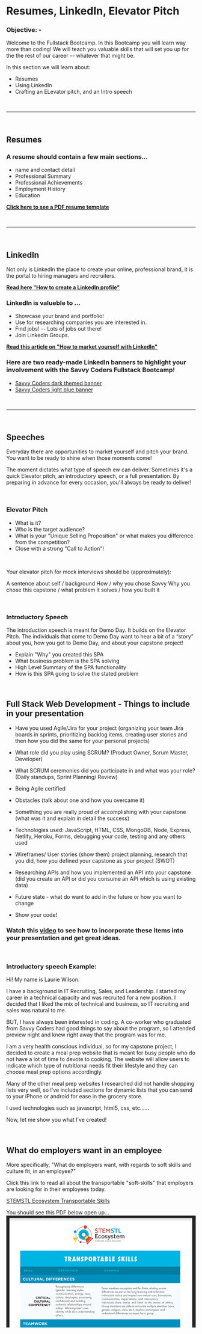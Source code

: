# Resumes, LinkedIn, Elevator Pitch

### **Objective: -**

Welcome to the Fullstack Bootcamp. In this Bootcamp you will learn way more than coding! We will teach you valuable skills that will set you up for the the rest of our career -- whatever that might be.

In this section we will learn about:

- Resumes
- Using LinkedIn
- Crafting an ELevator pitch, and an Intro speech


<br >

---

<br >

## **Resumes**

### A resume should contain a few main sections...

* name and contact detail
* Professional Summary
* Professional Achievements
* Employment History
* Education

**[Click here to see a PDF resume template](docs/Resume.Template.SavvyCoders.pdf)**

<br >

---

<br >

## **LinkedIn**

Not only is LinkedIn the place to create your online, professional brand, it is the portal to hiring managers and recruiters.

**[Read here "How to create a LinkedIn profile"](https://www.linkedin.com/help/linkedin/answer/2964/signing-up-to-join-linkedin?lang=en)**

### LinkedIn is valueble to ...
- Showcase your brand and portfolio!
- Use for researching companies you are interested in.
- Find jobs! -- Lots of jobs out there!
- Join Linkedin Groups.

**[Read this article on "How to market yourself with LinkedIn"](https://dev.to/the_jeff_white/how-to-market-yourself-36ie)**

### Here are two ready-made LinkedIn banners to highlight your involvement with the Savvy Coders Fullstack Bootcamp! ###

* [Savvy Coders dark themed banner](img/FS_LinkedInBanner_Dark.png)
* [Savvy Coders light blue banner](img/FS_LinkedInBanner_Light.png)

<br >

---

<br >

## **Speeches**

Everyday there are opportunities to market yourself and pitch your brand. You want to be ready to shine when those moments come!

The moment dictates what type of speech ew can deliver. Sometimes it's a quick Elevator pitch, an introductory speech, or a full presentation. By preparing in advance for every occasion, you'll always be ready to deliver!

<br>

### Elevator Pitch ###
- What is it?
- Who is the target audience?
- What is your "Unique Selling Proposition" or what makes you difference from the competition?
- Close with a strong "Call to Action"!

<br>

Your elevator pitch for mock interviews should be (approximately):

A sentence about self / background
How / why you chose Savvy
Why you chose this capstone / what problem it solves / how you built it

<br>

### Introductory Speech ###

The introduction speech is meant for Demo Day. It builds on the Elevator Pitch. The individuals that come to Demo Day want to hear a bit of a “story” about you, how you got to Demo Day, and about your capstone project!

- Explain "Why" you created this SPA
- What business problem is the SPA solving
- High Level Summary of the SPA functionality
- How is this SPA going to solve the stated problem

<br>

## Full Stack Web Development - Things to include in your presentation

- Have you used Agile/Jira for your project (organizing your team Jira boards in sprints, prioritizing backlog items, creating user stories and then how you did the same for your personal projects)

- What role did you play using SCRUM? (Product Owner, Scrum Master, Developer)

- What SCRUM ceremonies did you participate in and what was your role? (Daily standups, Sprint Planning/ Review)

- Being Agile certified

- Obstacles (talk about one and how you overcame it)

- Something you are really proud of accomplishing with your capstone (what was it and explain in detail the success)

- Technologies used: JavaScript, HTML, CSS, MongoDB, Node, Express, Netlify, Heroku, Forms, debugging your code, testing and any others used

- Wireframes/ User stories (show them) project planning, research that you did, how you defined your capstone as your project (SWOT)

- Researching APIs and how you implemented an API into your capstone (did you create an API or did you consume an API which is using existing data)

- Future state - what do want to add in the future or how you want to change

- Show your code!

### Watch this [video](https://www.youtube.com/watch?v=tXw8XeFmuuk&t=50s) to see how to incorporate these items into your presentation and get great ideas.

<br>

### Introductory speech Example: ###

 Hi! My name is Laurie Wilson.

 I have a background in IT Recruiting, Sales, and Leadership. I started my career in a technical capacity and was recruited for a new position. I decided that I liked the mix of technical and business, so IT recruiting and sales was natural to me.

 BUT, I have always been interested in coding. A co-worker who graduated from Savvy Coders had good things to say about the program, so I attended preview night and knew right away that the program was for me.

 I am a very health conscious individual, so for my capstone project, I decided to create a meal prep website that is meant for busy people who do not have a lot of time to devote to cooking. The website will allow users to indicate which type of nutritional needs fit their lifestyle and they can choose meal prep options accordingly.

 Many of the other meal prep websites I researched did not handle shopping lists very well, so I’ve included sections for dynamic lists that you can send to your iPhone or android for ease in the grocery store.

 I used technologies such as javascript, html5, css, etc……

 Now, let me show you what I’ve created!

 <br>

## **What do employers want in an employee**

More specifically, "What do employers want, with regards to soft skills and culture fit, in an employee?"

Click this link to read all about the transportable "soft-skills" that employers are looking for in their employees today.

[STEMSTL Ecosystem Transportable Skills](https://drive.google.com/file/d/1NvNQhmcCbsAnB8ZxML61VYSiWEckJpyd/view)

You should see this PDF below open up...
![Sample of STEMSTL Ecosystem Transportable Skills PDF](img/Skills_and_Culture_Fit_Employers_Need_pdf.png)
